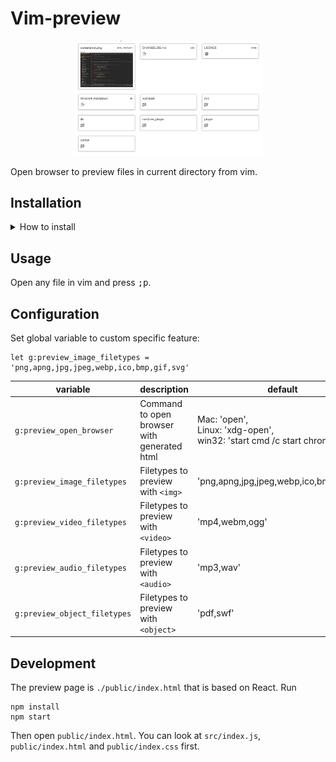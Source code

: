 # Vim-preview

<p align="center">
<img alt="screenshot" src="https://raw.githubusercontent.com/leafOfTree/leafOfTree.github.io/master/vim-preview-screenshot.png" width="300" />
</p>

Open browser to preview files in current directory from vim.

## Installation

<details>
<summary><a>How to install</a></summary>

- [VundleVim][2]

        Plugin 'leafOfTree/vim-preview'

- [vim-pathogen][5]

        cd ~/.vim/bundle && \
        git clone https://github.com/leafOfTree/vim-preview --depth 1

- [vim-plug][7]

        Plug 'leafOfTree/vim-preview'
        :PlugInstall

- Or manually, clone this plugin to `path/to/this_plugin`, and add it to `rtp` in vimrc

        set rtp+=path/to/this_plugin

<br />
</details>

## Usage

Open any file in vim and press <kbd>;p</kbd>.

## Configuration

Set global variable to custom specific feature:

    let g:preview_image_filetypes = 'png,apng,jpg,jpeg,webp,ico,bmp,gif,svg'

| variable                     | description                                 | default                                                                  |
|------------------------------|---------------------------------------------|--------------------------------------------------------------------------|
| `g:preview_open_browser`     | Command to open browser with generated html | Mac: 'open',<br>Linux: 'xdg-open',<br>win32: 'start cmd /c start chrome' |
| `g:preview_image_filetypes`  | Filetypes to preview with `<img>`           | 'png,apng,jpg,jpeg,webp,ico,bmp,gif,svg'                                 |
| `g:preview_video_filetypes`  | Filetypes to preview with `<video>`         | 'mp4,webm,ogg'                                                           |
| `g:preview_audio_filetypes`  | Filetypes to preview with `<audio>`         | 'mp3,wav'                                                                |
| `g:preview_object_filetypes` | Filetypes to preview with `<object>`        | 'pdf,swf'                                                                |

## Development

The preview page is `./public/index.html` that is based on React. Run

    npm install 
    npm start

Then open `public/index.html`. You can look at `src/index.js`, `public/index.html` and `public/index.css` first.

[2]: https://github.com/VundleVim/Vundle.vim
[5]: https://github.com/tpope/vim-pathogen
[7]: https://github.com/junegunn/vim-plug
